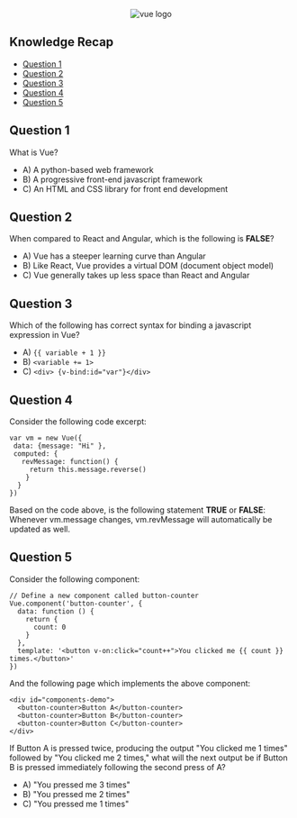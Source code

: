 <p align = "center"><img src = "images/vuejs.png" alt = "vue logo"></p>

## Knowledge Recap
* [Question 1](#question-1)
* [Question 2](#question-2)
* [Question 3](#question-3)
* [Question 4](#question-4)
* [Question 5](#question-5)

## Question 1
What is Vue?

- A) A python-based web framework
- B) A progressive front-end javascript framework
- C) An HTML and CSS library for front end development 

## Question 2
When compared to React and Angular, which is the following is **FALSE**?

- A) Vue has a steeper learning curve than Angular
- B) Like React, Vue provides a virtual DOM (document object model)
- C) Vue generally takes up less space than React and Angular

## Question 3
Which of the following has correct syntax for binding a javascript expression in Vue?

- A) `{{ variable + 1 }}`
- B) `<variable += 1>`
- C) `<div> {v-bind:id="var"}</div>`

## Question 4
Consider the following code excerpt:

```
var vm = new Vue({
 data: {message: "Hi" },
 computed: {
   revMessage: function() {
     return this.message.reverse() 
    }
  }
})
```

Based on the code above, is the following statement **TRUE** or **FALSE**:
Whenever vm.message changes, vm.revMessage will automatically be updated as well.


## Question 5
Consider the following component:

```
// Define a new component called button-counter
Vue.component('button-counter', {
  data: function () {
    return {
      count: 0
    }
  },
  template: '<button v-on:click="count++">You clicked me {{ count }} times.</button>'
})
```

And the following page which implements the above component:

```
<div id="components-demo">
  <button-counter>Button A</button-counter>
  <button-counter>Button B</button-counter>
  <button-counter>Button C</button-counter>
</div>
```

If Button A is pressed twice, producing the output "You clicked me 1 times" followed by "You clicked me 2 times," what will the next output be if Button B is pressed immediately following the second press of A?
- A) "You pressed me 3 times"
- B) "You pressed me 2 times"
- C) "You pressed me 1 times"
